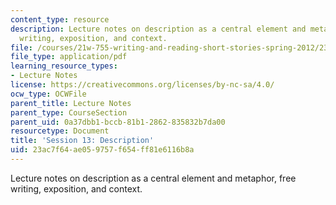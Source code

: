 ```yaml
---
content_type: resource
description: Lecture notes on description as a central element and metaphor, free
  writing, exposition, and context.
file: /courses/21w-755-writing-and-reading-short-stories-spring-2012/23ac7f64ae059757f654ff81e6116b8a_MIT21W_755S12_ses13.pdf
file_type: application/pdf
learning_resource_types:
- Lecture Notes
license: https://creativecommons.org/licenses/by-nc-sa/4.0/
ocw_type: OCWFile
parent_title: Lecture Notes
parent_type: CourseSection
parent_uid: 0a37dbb1-bccb-81b1-2862-835832b7da00
resourcetype: Document
title: 'Session 13: Description'
uid: 23ac7f64-ae05-9757-f654-ff81e6116b8a
---
```

Lecture notes on description as a central element and metaphor, free writing, exposition, and context.